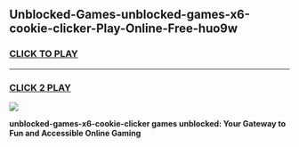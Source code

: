 
## Unblocked-Games-unblocked-games-x6-cookie-clicker-Play-Online-Free-huo9w
<h3>
<a href="https://premium76.site?title=unblocked-games-x6-cookie-clicker&ref=26A">CLICK TO PLAY</a></h3>
<hr>

<h3>
<a href="https://premium76.site?title=unblocked-games-x6-cookie-clicker&ref=26A">CLICK 2 PLAY</a>
  
</h3>

<a href="https://premium76.site?title=unblocked-games-x6-cookie-clicker&ref=26A"><img src="https://clearcache.store/games.png"></a>


**unblocked-games-x6-cookie-clicker games unblocked: Your Gateway to Fun and Accessible Online Gaming**
